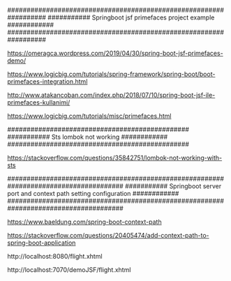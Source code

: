
##################################################################
########### Springboot jsf primefaces project example ############
##################################################################

https://omeragca.wordpress.com/2019/04/30/spring-boot-jsf-primefaces-demo/

https://www.logicbig.com/tutorials/spring-framework/spring-boot/boot-primefaces-integration.html

http://www.atakancoban.com/index.php/2018/07/10/spring-boot-jsf-ile-primefaces-kullanimi/

https://www.logicbig.com/tutorials/misc/primefaces.html

###############################################
########### Sts lombok not working ############
############################################### 

https://stackoverflow.com/questions/35842751/lombok-not-working-with-sts


######################################################################################
########### Springboot server port and context path setting configuration ############
######################################################################################

https://www.baeldung.com/spring-boot-context-path

https://stackoverflow.com/questions/20405474/add-context-path-to-spring-boot-application

http://localhost:8080/flight.xhtml

http://localhost:7070/demoJSF/flight.xhtml

